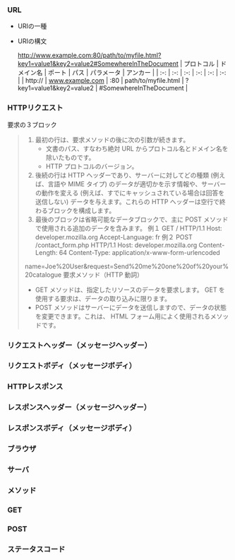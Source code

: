 ### URL
- URIの一種
- URIの構文

  http://www.example.com:80/path/to/myfile.html?key1=value1&key2=value2#SomewhereInTheDocument
  | プロトコル | ドメイン名 | ポート | パス | パラメータ | アンカー |
  | :-: | :-: | :-: | :-: | :-: | :-: |
  | http:// | www.example.com | :80 | path/to/myfile.html | ?key1=value1&key2=value2 | #SomewhereInTheDocument |
### HTTPリクエスト
要求の３ブロック
> 1. 最初の行は、要求メソッドの後に次の引数が続きます。
>    - 文書のパス、すなわち絶対 URL からプロトコル名とドメイン名を除いたものです。
>    - HTTP プロトコルのバージョン。
> 2. 後続の行は HTTP ヘッダーであり、サーバーに対してどの種類 (例えば、言語や MIME タイプ) のデータが適切かを示す情報や、サーバーの動作を変える (例えば、すでにキャッシュされている場合は回答を送信しない) データを与えます。これらの HTTP ヘッダーは空行で終わるブロックを構成します。
> 3. 最後のブロックは省略可能なデータブロックで、主に POST メソッドで使用される追加のデータを含みます。
例１
> GET / HTTP/1.1
> Host: developer.mozilla.org
> Accept-Language: fr
例２
> POST /contact_form.php HTTP/1.1
> Host: developer.mozilla.org
> Content-Length: 64
> Content-Type: application/x-www-form-urlencoded
> 
> name=Joe%20User&request=Send%20me%20one%20of%20your%20catalogue
要求メソッド（HTTP 動詞）
> - GET メソッドは、指定したリソースのデータを要求します。 GET を使用する要求は、データの取り込みに限ります。
> - POST メソッドはサーバーにデータを送信しますので、データの状態を変更できます。これは、 HTML フォーム用によく使用されるメソッドです。
### リクエストヘッダー（メッセージヘッダー）
### リクエストボディ（メッセージボディ）
### HTTPレスポンス
### レスポンスヘッダー（メッセージヘッダー）
### レスポンスボディ（メッセージボディ）
### ブラウザ
### サーバ
### メソッド
### GET
### POST
### ステータスコード
